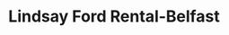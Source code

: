 ---
title: "Lindsay Ford Rental-Belfast"
address: "Lindsay Ford Rental-Belfast, 397 Upper Newtownards Road, Belfast, Antrim, BT4 3LG"
tel: "+44 (0)28 9065 4687"
county: "Antrim"
category: "Car Hire"
type: "Content"
lat: "54.59572982788086"
lng: "-5.936308860778809"
---